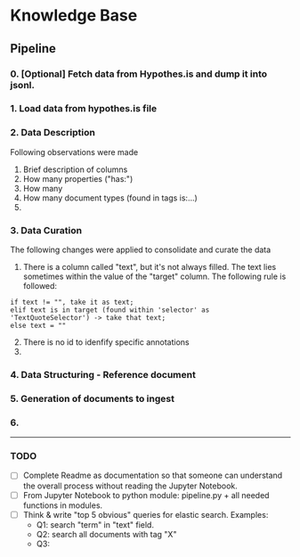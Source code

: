 # Knowledge Base

## Pipeline

### 0. [Optional] Fetch data from Hypothes.is and dump it into jsonl.
### 1. Load data from hypothes.is file
### 2. Data Description
Following observations were made
1. Brief description of columns
2. How many properties ("has:")
3. How many 
4. How many document types (found in tags is:...)
4. 

### 3. Data Curation
The following changes were applied to consolidate and curate the data
1. There is a column called "text", but it's not always filled. The text lies sometimes within the value of the "target" column. The following rule is followed:  

``` {pseudocode}
if text != "", take it as text;
elif text is in target (found within 'selector' as 'TextQuoteSelector') -> take that text;
else text = ""
```

2. There is no id to idenfify specific annotations
3. 

### 4. Data Structuring - Reference document

### 5. Generation of documents to ingest

### 6. 

----

### TODO

- [ ] Complete Readme as documentation so that someone can understand the overall process without reading the Jupyter Notebook.
- [ ] From Jupyter Notebook to python module: pipeline.py + all needed functions in modules.
- [ ] Think & write "top 5 obvious" queries for elastic search. Examples:
  - Q1: search "term" in "text" field.
  - Q2: search all documents with tag "X"
  - Q3: 